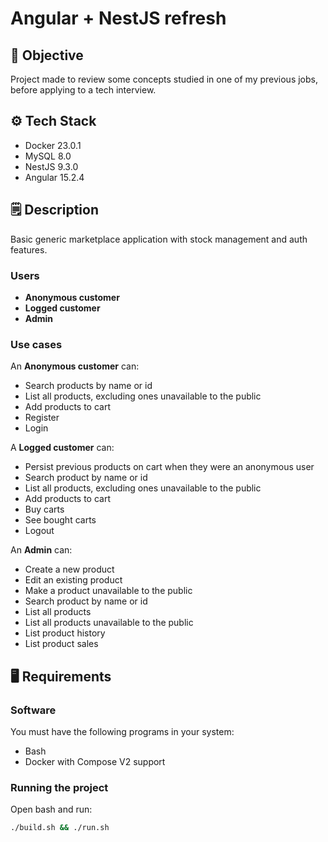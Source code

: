 #  Angular + NestJS refresh

## 🎯 Objective
Project made to review some concepts studied in one of my previous jobs, before applying to a tech interview.

## ⚙️ Tech Stack
- Docker 23.0.1
- MySQL 8.0
- NestJS 9.3.0
- Angular 15.2.4

## 🗒️ Description
Basic generic marketplace application with stock management and auth features.

### Users
- **Anonymous customer**
- **Logged customer**
- **Admin**

### Use cases

An **Anonymous customer** can:
- Search products by name or id
- List all products, excluding ones unavailable to the public
- Add products to cart
- Register
- Login

A **Logged customer** can:
- Persist previous products on cart when they were an anonymous user
- Search product by name or id
- List all products, excluding ones unavailable to the public
- Add products to cart
- Buy carts
- See bought carts
- Logout

An **Admin** can:
- Create a new product
- Edit an existing product
- Make a product unavailable to the public
- Search product by name or id
- List all products
- List all products unavailable to the public
- List product history
- List product sales

## 🖥️ Requirements
### Software
You must have the following programs in your system:
- Bash
- Docker with Compose V2 support

### Running the project
Open bash and run:

```sh
./build.sh && ./run.sh
```